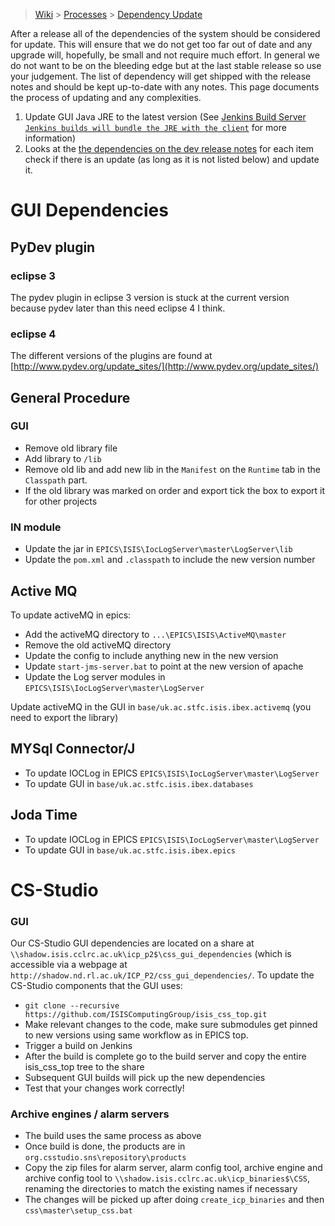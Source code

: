 > [Wiki](Home) > [Processes](Processes) > [Dependency Update](Dependency-updates)

After a release all of the dependencies of the system should be considered for update. This will ensure that we do not get too far out of date and any upgrade will, hopefully, be small and not require much effort. In general we do not want to be on the bleeding edge but at the last stable release so use your judgement. The list of dependency will get shipped with the release notes and should be kept up-to-date with any notes. This page documents the process of updating and any complexities.

1. Update GUI Java JRE to the latest version (See [Jenkins Build Server `Jenkins builds will bundle the JRE with the client`](Jenkins-Build-Server) for more information)
2. Looks at the [the dependencies on the dev release notes](https://github.com/ISISComputingGroup/IBEX/wiki/ReleaseNotes_Dev#dependencies) for each item check if there is an update (as long as it is not listed below) and update it.

# GUI Dependencies

## PyDev plugin

### eclipse 3
The pydev plugin in eclipse 3 version is stuck at the current version because pydev later than this need eclipse 4 I think.

### eclipse 4

The different versions of the plugins are found at [http://www.pydev.org/update_sites/](http://www.pydev.org/update_sites/)

## General Procedure

### GUI

  - Remove old library file
  - Add library to `/lib`
  - Remove old lib and add new lib in the `Manifest` on the `Runtime` tab in the `Classpath` part.
  - If the old library was marked on order and export tick the box to export it for other projects

### IN module

  - Update the jar in `EPICS\ISIS\IocLogServer\master\LogServer\lib`
  - Update the `pom.xml` and `.classpath` to include the new version number  

## Active MQ

To update activeMQ in epics:
  - Add the activeMQ directory to `...\EPICS\ISIS\ActiveMQ\master`
  - Remove the old activeMQ directory
  - Update the config to include anything new in the new version
  - Update `start-jms-server.bat` to point at the new version of apache
  - Update the Log server modules in `EPICS\ISIS\IocLogServer\master\LogServer`

Update activeMQ in the GUI in `base/uk.ac.stfc.isis.ibex.activemq` (you need to export the library)

## MYSql Connector/J

- To update IOCLog in EPICS `EPICS\ISIS\IocLogServer\master\LogServer`
- To update GUI in `base/uk.ac.stfc.isis.ibex.databases`

## Joda Time

- To update IOCLog in EPICS `EPICS\ISIS\IocLogServer\master\LogServer`
- To update GUI in `base/uk.ac.stfc.isis.ibex.epics`

# CS-Studio

### GUI

Our CS-Studio GUI dependencies are located on a share at `\\shadow.isis.cclrc.ac.uk\icp_p2$\css_gui_dependencies` (which is accessible via a webpage at `http://shadow.nd.rl.ac.uk/ICP_P2/css_gui_dependencies/`. To update the CS-Studio components that the GUI uses:
- `git clone --recursive https://github.com/ISISComputingGroup/isis_css_top.git`
- Make relevant changes to the code, make sure submodules get pinned to new versions using same workflow as in EPICS top.
- Trigger a build on Jenkins
- After the build is complete go to the build server and copy the entire isis_css_top tree to the share
- Subsequent GUI builds will pick up the new dependencies
- Test that your changes work correctly!

### Archive engines / alarm servers

- The build uses the same process as above
- Once build is done, the products are in `org.csstudio.sns\repository\products`
- Copy the zip files for alarm server, alarm config tool, archive engine and archive config tool to `\\shadow.isis.cclrc.ac.uk\icp_binaries$\CSS`, renaming the directories to match the existing names if necessary
- The changes will be picked up after doing `create_icp_binaries` and then `css\master\setup_css.bat`


